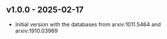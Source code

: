 ## v1.0.0 - 2025-02-17

- Initial version with the databases from arxiv:1011.5464 and arxiv:1910.03969
